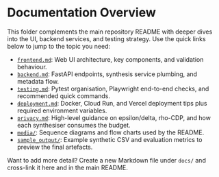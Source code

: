 # Documentation Overview

This folder complements the main repository README with deeper dives into the UI, backend services, and testing strategy. Use the quick links below to jump to the topic you need:

- [`frontend.md`](./frontend.md): Web UI architecture, key components, and validation behaviour.
- [`backend.md`](./backend.md): FastAPI endpoints, synthesis service plumbing, and metadata flow.
- [`testing.md`](./testing.md): Pytest organisation, Playwright end-to-end checks, and recommended quick commands.
- [`deployment.md`](./deployment.md): Docker, Cloud Run, and Vercel deployment tips plus required environment variables.
- [`privacy.md`](./privacy.md): High-level guidance on epsilon/delta, rho-CDP, and how each synthesiser consumes the budget.
- [`media/`](./media): Sequence diagrams and flow charts used by the README.
- [`sample_output/`](./sample_output): Example synthetic CSV and evaluation metrics to preview the final artefacts.

Want to add more detail? Create a new Markdown file under `docs/` and cross-link it here and in the main README.
